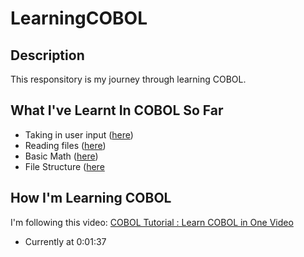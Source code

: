 # LearningCOBOL

## Description
This responsitory is my journey through learning COBOL.

## What I've Learnt In COBOL So Far
* Taking in user input ([here](https://github.com/thesixtium/LearningCOBOL/blob/main/Calculator.cbl))
* Reading files ([here](https://github.com/thesixtium/LearningCOBOL/blob/main/ReadingFiles.cbl))
* Basic Math ([here](https://github.com/thesixtium/LearningCOBOL/blob/main/Calculator.cbl))
* File Structure ([here](https://github.com/thesixtium/LearningCOBOL/blob/main/ReadingFiles.cbl)

## How I'm Learning COBOL
I'm following this video: [COBOL Tutorial : Learn COBOL in One Video](https://www.youtube.com/watch?v=TBs7HXI76yU)
* Currently at 0:01:37
